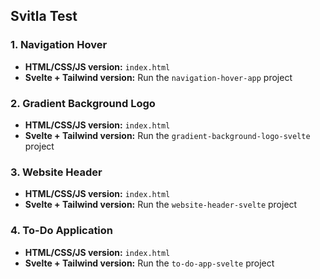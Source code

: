 ## Svitla Test

### 1. Navigation Hover

- **HTML/CSS/JS version:** `index.html`
- **Svelte + Tailwind version:** Run the `navigation-hover-app` project

### 2. Gradient Background Logo

- **HTML/CSS/JS version:** `index.html`
- **Svelte + Tailwind version:** Run the `gradient-background-logo-svelte` project

### 3. Website Header

- **HTML/CSS/JS version:** `index.html`
- **Svelte + Tailwind version:** Run the `website-header-svelte` project

### 4. To-Do Application

- **HTML/CSS/JS version:** `index.html`
- **Svelte + Tailwind version:** Run the `to-do-app-svelte` project
